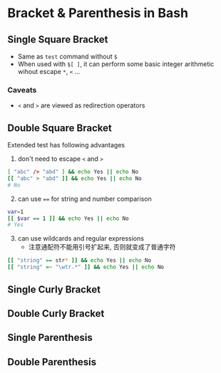 # Bracket & Parenthesis in Bash

## Single Square Bracket
* Same as `test` command without `$`
* When used with `$[ ]`, it can perform some basic integer arithmetic wihout escape `*`, `<` ...

### Caveats
* `<` and `>` are viewed as redirection operators

## Double Square Bracket
Extended test has following advantages

1. don't need to escape `<` and `>`
```sh
[ "abc" /> "abd" ] && echo Yes || echo No
[[ "abc" > "abd" ]] && echo Yes || echo No
# No
```

2. can use `==` for string and number comparison
```sh
var=1
[[ $var == 1 ]] && echo Yes || echo No
# Yes
```

3. can use wildcards and regular expressions
    - 注意通配符不能用引号扩起来, 否则就变成了普通字符
```sh
[[ "string" == str* ]] && echo Yes || echo No
[[ "string" =~ "\wtr.*" ]] && echo Yes || echo No
```

## Single Curly Bracket
## Double Curly Bracket
## Single Parenthesis
## Double Parenthesis
